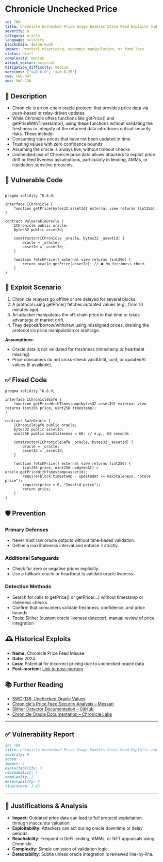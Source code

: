 # Chronicle Unchecked Price

```YAML
id: TBA
title: Chronicle Unchecked Price Usage Enables Stale Feed Exploits and Incorrect Valuations
severity: H
category: oracle
language: solidity
blockchain: [ethereum]
impact: Protocol mispricing, economic manipulation, or fund loss
status: draft
complexity: medium
attack_vector: external
mitigation_difficulty: medium
versions: [">=0.6.0", "<=0.8.25"]
cwe: CWE-347
swc: SWC-136
```

## 📝 Description

- Chronicle is an on-chain oracle protocol that provides price data via push-based or relay-driven updates. 
- While Chronicle offers functions like getPrice() and getPriceWithTimestamp(), using these functions without validating the freshness or integrity of the returned data introduces critical security risks. These include:
- Consuming stale prices that have not been updated in time
- Trusting values with zero confidence bounds
- Assuming the oracle is always live, without timeout checks
- Unchecked use of Chronicle price data allows attackers to exploit price drift or feed liveness assumptions, particularly in lending, AMMs, or liquidation-sensitive protocols.

## 🚨 Vulnerable Code

```solidity

pragma solidity ^0.8.0;

interface IChronicle {
    function getPrice(bytes32 assetId) external view returns (int256);
}

contract VulnerableOracle {
    IChronicle public oracle;
    bytes32 public assetId;

    constructor(IChronicle _oracle, bytes32 _assetId) {
        oracle = _oracle;
        assetId = _assetId;
    }

    function fetchPrice() external view returns (int256) {
        return oracle.getPrice(assetId); // ❌ No freshness check
    }
}
```

## 🧪 Exploit Scenario

1. Chronicle relayers go offline or are delayed for several blocks.
2. A protocol using getPrice() fetches outdated values (e.g., from 10 minutes ago).
3. An attacker manipulates the off-chain price in that time or takes advantage of market drift.
4. They deposit/borrow/withdraw using misaligned prices, draining the protocol via price manipulation or arbitrage.

**Assumptions:**

- Oracle data is not validated for freshness (timestamp or heartbeat missing).
- Price consumers do not cross-check validUntil, conf, or updatedAt values (if available).

## ✅ Fixed Code

```solidity
pragma solidity ^0.8.0;

interface IChronicleSafe {
    function getPriceWithTimestamp(bytes32 assetId) external view returns (int256 price, uint256 timestamp);
}

contract SafeOracle {
    IChronicleSafe public oracle;
    bytes32 public assetId;
    uint256 public maxStaleness = 60; // e.g., 60 seconds

    constructor(IChronicleSafe _oracle, bytes32 _assetId) {
        oracle = _oracle;
        assetId = _assetId;
    }

    function fetchPrice() external view returns (int256) {
        (int256 price, uint256 updatedAt) = oracle.getPriceWithTimestamp(assetId);
        require(block.timestamp - updatedAt <= maxStaleness, "Stale price");
        require(price > 0, "Invalid price");
        return price;
    }
}
```

## 🛡️ Prevention

### Primary Defenses

- Never trust raw oracle outputs without time-based validation.
- Define a maxStaleness interval and enforce it strictly.

### Additional Safeguards

- Check for zero or negative prices explicitly.
- Use a fallback oracle or heartbeat to validate oracle liveness.

### Detection Methods

- Search for calls to getPrice() or getPrice(...) without timestamp or staleness checks.
- Confirm that consumers validate freshness, confidence, and price bounds.
- Tools: Slither (custom oracle liveness detector), manual review of price integration

## 🕰️ Historical Exploits

- **Name:** Chronicle Price Feed Misuse 
- **Date:** 2024 
- **Loss:** Potential for incorrect pricing due to unchecked oracle data 
- **Post-mortem:** [Link to post-mortem](https://medium.com/%40arthurlabs/smart-contract-vulnerabilities-how-to-audit-your-code-before-launch-1e8190e56be6) 
  
## 📚 Further Reading

- [SWC-136: Unchecked Oracle Values](https://swcregistry.io/docs/SWC-136/) 
- [Chronicle's Price Feed Security Analysis – Messari](https://messari.io/copilot/share/chronicle-s-price-feed-security-analysis-c0ab6a53-4775-4dd6-bd97-1d28fe3e6785) 
- [Slither Detector Documentation – GitHub](https://github.com/crytic/slither/wiki/Detector-Documentation) 
- [Chronicle Oracle Documentation – Chronicle Labs](https://docs.chroniclelabs.org/Resources/FAQ/Oracles#how-do-i-check-if-an-oracle-becomes-inactive-gets-deprecated)
---

## ✅ Vulnerability Report
```markdown
id: TBA
title: Chronicle Unchecked Price Usage Enables Stale Feed Exploits and Incorrect Valuations
severity: H
score:
impact: 4         
exploitability: 3 
reachability: 4   
complexity: 2     
detectability: 3  
finalScore: 3.45
```

---

## 📄 Justifications & Analysis

- **Impact**: Outdated price data can lead to full protocol exploitation through inaccurate valuation.
- **Exploitability**: Attackers can act during oracle downtime or delay periods.
- **Reachability**: Frequent in DeFi lending, AMMs, or NFT appraisals using Chronicle.
- **Complexity**: Simple omission of validation logic.
- **Detectability**: Subtle unless oracle integration is reviewed line-by-line.